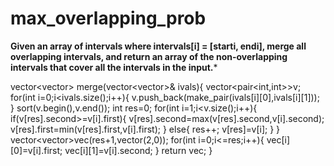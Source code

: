 # max_overlapping_prob
****Given an array of intervals where intervals[i] = [starti, endi], merge all overlapping intervals, and return an array of the non-overlapping intervals that cover all the intervals in the input.*****



vector<vector<int>> merge(vector<vector<int>>& ivals){
    vector<pair<int,int>>v;
    for(int i=0;i<ivals.size();i++){
        v.push_back(make_pair(ivals[i][0],ivals[i][1]));
    }
    sort(v.begin(),v.end());
    int res=0;
    for(int i=1;i<v.size();i++){
        if(v[res].second>=v[i].first){
            v[res].second=max(v[res].second,v[i].second);
            v[res].first=min(v[res].first,v[i].first);
        }
        else{
            res++;
            v[res]=v[i];
        }
    }
    vector<vector<int>>vec(res+1,vector<int>(2,0));
    for(int i=0;i<=res;i++){
        vec[i][0]=v[i].first;
        vec[i][1]=v[i].second;
    }
    return vec;
}
